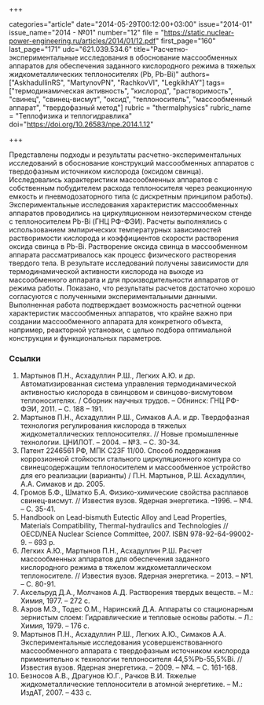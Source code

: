 +++

categories="article"
date="2014-05-29T00:12:00+03:00"
issue="2014-01"
issue_name="2014 - №01"
number="12"
file = "https://static.nuclear-power-engineering.ru/articles/2014/01/12.pdf"
first_page="160"
last_page="171"
udc="621.039.534.6"
title="Расчетно-экспериментальные исследования в обоснование массообменных аппаратов для обеспечения заданного кислородного режима в тяжелых жидкометаллических теплоносителях (Pb, Pb-Bi)"
authors=["AskhadullinRS", "MartynovPN", "RachkovVI", "LegkikhAY"]
tags=["термодинамическая активность", "кислород", "растворимость", "свинец", "свинец-висмут", "оксид", "теплоноситель", "массообменный аппарат", "твердофазный метод"]
rubric = "thermalphysics"
rubric_name = "Теплофизика и теплогидравлика"
doi="https://doi.org/10.26583/npe.2014.1.12"

+++

Представлены подходы и результаты расчетно-экспериментальных исследований в обоснование конструкций массообменных аппаратов с твердофазным источником кислорода (оксидом свинца). Исследовались характеристики массообменных аппаратов с собственным побудителем расхода теплоносителя через реакционную емкость и пневмодозаторного типа (с дискретным принципом работы). Экспериментальные исследования характеристик массообменных аппаратов проводились на циркуляционном неизотермическом стенде с теплоносителем Pb-Bi (ГНЦ РФ-ФЭИ). Расчеты выполнялись с использованием эмпирических температурных зависимостей растворимости кислорода и коэффициентов скорости растворения оксида свинца в Pb-Bi. Растворение оксида свинца в массообменном аппарата рассматривалось как процесс физического растворения твердого тела. В результате исследований получены зависимости для термодинамической активности кислорода на выходе из массообменного аппарата и для производительности аппаратов от режима работы. Показано, что результаты расчетов достаточно хорошо согласуются с полученными экспериментальными данными. Выполненная работа подтверждает возможность расчетной оценки характеристик массообменных аппаратов, что крайне важно при создании массообменного аппарата для конкретного объекта, например, реакторной установки, с целью подбора оптимальной конструкции и функциональных параметров.

### Ссылки

1. Мартынов П.Н., Асхадуллин Р.Ш., Легких А.Ю. и др. Автоматизированная система управления термодинамической активностью кислорода в свинцовом и свинцово-висмутовом теплоносителях. / Сборник научных трудов. – Обнинск: ГНЦ РФ-ФЭИ, 2011. – С. 188 – 191.
2. Мартынов П.Н., Асхадуллин Р.Ш., Симаков А.А. и др. Твердофазная технология регулирования кислорода в тяжелых жидкометаллических теплоносителях. // Новые промышленные технологии. ЦНИЛОТ. – 2004. – №3. – С. 30-34.
3. Патент 2246561 РФ, МПК C23F 11/00. Способ поддержания коррозионной стойкости стального циркуляционного контура со свинецсодержащим теплоносителем и массообменное устройство для его реализации (варианты) / П.Н. Мартынов, Р.Ш. Асхадуллин, А.А. Симаков и др. 2005.
4. Громов Б.Ф., Шматко Б.А. Физико-химические свойства расплавов свинец-висмут. // Известия вузов. Ядерная энергетика. –1996. – №4. – С. 35-41.
5. Handbook on Lead-bismuth Eutectic Alloy and Lead Properties, Materials Compatibility, Thermal-hydraulics and Technologies // OECD/NEA Nuclear Science Committee, 2007. ISBN 978-92-64-99002-9. – 693 p.
6. Легких А.Ю., Мартынов П.Н., Асхадуллин Р.Ш. Расчет массообменных аппаратов для обеспечения заданного кислородного режима в тяжелом жидкометаллическом теплоносителе. // Известия вузов. Ядерная энергетика. – 2013. – №1. – С. 80-91.
7. Аксельруд Д.А., Молчанов А.Д. Растворения твердых веществ. – М.: Химия, 1977. – 272 с.
8. Аэров М.Э., Тодес О.М., Наринский Д.А. Аппараты со стационарным зернистым слоем: Гидравлические и тепловые основы работы. – Л.: Химия, 1979. – 176 с.
9. Мартынов П.Н., Асхадуллин Р.Ш., Легких А.Ю., Симаков А.А. Экспериментальные исследования усовершенствованного массообменного аппарата с твердофазным источником кислорода применительно к технологии теплоносителя 44,5%Pb-55,5%Bi. // Известия вузов. Ядерная энергетика. – 2009. – №4. – С. 161-168.
10. Безносов А.В., Драгунов Ю.Г., Рачков В.И. Тяжелые жидкометаллические теплоносители в атомной энергетике. – М.: ИздАТ, 2007. – 433 с.